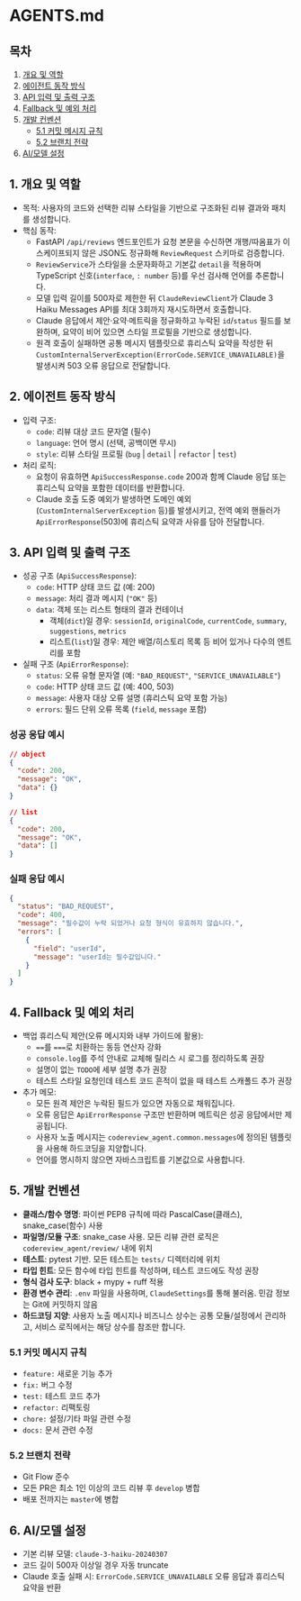 # AGENTS.md

## 목차

1. [개요 및 역할](#1-개요-및-역할)  
2. [에이전트 동작 방식](#2-에이전트-동작-방식)  
3. [API 입력 및 출력 구조](#3-api-입력-및-출력-구조)  
4. [Fallback 및 예외 처리](#4-fallback-및-예외-처리)  
5. [개발 컨벤션](#5-개발-컨벤션)  
   - [5.1 커밋 메시지 규칙](#51-커밋-메시지-규칙)  
   - [5.2 브랜치 전략](#52-브랜치-전략)  
6. [AI/모델 설정](#6-ai모델-설정)

## 1. 개요 및 역할
- 목적: 사용자의 코드와 선택한 리뷰 스타일을 기반으로 구조화된 리뷰 결과와 패치를 생성합니다.
- 핵심 동작:
  - FastAPI `/api/reviews` 엔드포인트가 요청 본문을 수신하면 개행/따옴표가 이스케이프되지 않은 JSON도 정규화해 `ReviewRequest` 스키마로 검증합니다.
  - `ReviewService`가 스타일을 소문자화하고 기본값 `detail`을 적용하며 TypeScript 신호(`interface`, `: number` 등)를 우선 검사해 언어를 추론합니다.
  - 모델 입력 길이를 500자로 제한한 뒤 `ClaudeReviewClient`가 Claude 3 Haiku Messages API를 최대 3회까지 재시도하면서 호출합니다.
  - Claude 응답에서 제안·요약·메트릭을 정규화하고 누락된 `id`/`status` 필드를 보완하며, 요약이 비어 있으면 스타일 프로필을 기반으로 생성합니다.
  - 원격 호출이 실패하면 공통 메시지 템플릿으로 휴리스틱 요약을 작성한 뒤 `CustomInternalServerException(ErrorCode.SERVICE_UNAVAILABLE)`을 발생시켜 503 오류 응답으로 전달합니다.

## 2. 에이전트 동작 방식
- 입력 구조:
  - `code`: 리뷰 대상 코드 문자열 (필수)
  - `language`: 언어 명시 (선택, 공백이면 무시)
  - `style`: 리뷰 스타일 프로필 (`bug` | `detail` | `refactor` | `test`)
- 처리 로직:
  - 요청이 유효하면 `ApiSuccessResponse.code` 200과 함께 Claude 응답 또는 휴리스틱 요약을 포함한 데이터를 반환합니다.
  - Claude 호출 도중 예외가 발생하면 도메인 예외(`CustomInternalServerException` 등)를 발생시키고, 전역 예외 핸들러가 `ApiErrorResponse`(503)에 휴리스틱 요약과 사유를 담아 전달합니다.

## 3. API 입력 및 출력 구조
- 성공 구조 (`ApiSuccessResponse`):
  - `code`: HTTP 상태 코드 값 (예: 200)
  - `message`: 처리 결과 메시지 (`"OK"` 등)
  - `data`: 객체 또는 리스트 형태의 결과 컨테이너
    - 객체(`dict`)일 경우: `sessionId`, `originalCode`, `currentCode`, `summary`, `suggestions`, `metrics`
    - 리스트(`list`)일 경우: 제안 배열/히스토리 목록 등 비어 있거나 다수의 엔트리를 포함
- 실패 구조 (`ApiErrorResponse`):
  - `status`: 오류 유형 문자열 (예: `"BAD_REQUEST"`, `"SERVICE_UNAVAILABLE"`)
  - `code`: HTTP 상태 코드 값 (예: 400, 503)
  - `message`: 사용자 대상 오류 설명 (휴리스틱 요약 포함 가능)
  - `errors`: 필드 단위 오류 목록 (`field`, `message` 포함)

### 성공 응답 예시

```json
// object
{
  "code": 200,
  "message": "OK",
  "data": {}
}

// list
{
  "code": 200,
  "message": "OK",
  "data": []
}
```

### 실패 응답 예시

```json
{
  "status": "BAD_REQUEST",
  "code": 400,
  "message": "필수값이 누락 되었거나 요청 형식이 유효하지 않습니다.",
  "errors": [
    {
      "field": "userId",
      "message": "userId는 필수값입니다."
    }
  ]
}
```

## 4. Fallback 및 예외 처리
- 백업 휴리스틱 제안(오류 메시지와 내부 가이드에 활용):
  - `==`를 `===`로 치환하는 동등 연산자 강화
  - `console.log`를 주석 안내로 교체해 릴리스 시 로그를 정리하도록 권장
  - 설명이 없는 `TODO`에 세부 설명 추가 권장
  - 테스트 스타일 요청인데 테스트 코드 흔적이 없을 때 테스트 스캐폴드 추가 권장
- 추가 메모:
  - 모든 원격 제안은 누락된 필드가 있으면 자동으로 채워집니다.
  - 오류 응답은 `ApiErrorResponse` 구조만 반환하며 메트릭은 성공 응답에서만 제공됩니다.
  - 사용자 노출 메시지는 `codereview_agent.common.messages`에 정의된 템플릿을 사용해 하드코딩을 지양합니다.
  - 언어를 명시하지 않으면 자바스크립트를 기본값으로 사용합니다.

## 5. 개발 컨벤션

- **클래스/함수 명명**: 파이썬 PEP8 규칙에 따라 PascalCase(클래스), snake_case(함수) 사용
- **파일명/모듈 구조**: snake_case 사용. 모든 리뷰 관련 로직은 `codereview_agent/review/` 내에 위치
- **테스트**: pytest 기반. 모든 테스트는 `tests/` 디렉터리에 위치
- **타입 힌트**: 모든 함수에 타입 힌트를 작성하며, 테스트 코드에도 작성 권장
- **형식 검사 도구**: black + mypy + ruff 적용
- **환경 변수 관리**: `.env` 파일을 사용하며, `ClaudeSettings`를 통해 불러옴. 민감 정보는 Git에 커밋하지 않음
- **하드코딩 지양**: 사용자 노출 메시지나 비즈니스 상수는 공통 모듈/설정에서 관리하고, 서비스 로직에서는 해당 상수를 참조만 합니다.

### 5.1 커밋 메시지 규칙

- `feature:` 새로운 기능 추가  
- `fix:` 버그 수정  
- `test:` 테스트 코드 추가  
- `refactor:` 리팩토링  
- `chore:` 설정/기타 파일 관련 수정  
- `docs:` 문서 관련 수정  

### 5.2 브랜치 전략

- Git Flow 준수
- 모든 PR은 최소 1인 이상의 코드 리뷰 후 `develop` 병합
- 배포 전까지는 `master`에 병합

## 6. AI/모델 설정

- 기본 리뷰 모델: `claude-3-haiku-20240307`
- 코드 길이 500자 이상일 경우 자동 truncate
- Claude 호출 실패 시: `ErrorCode.SERVICE_UNAVAILABLE` 오류 응답과 휴리스틱 요약을 반환
